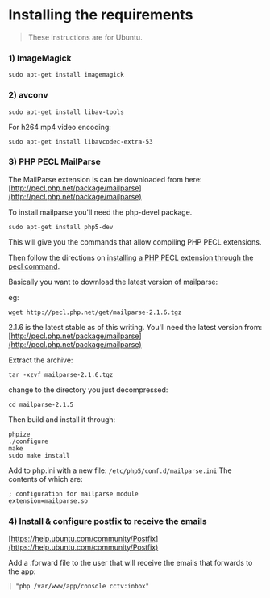 Installing the requirements
===========================

>These instructions are for Ubuntu.

### 1) ImageMagick
```
sudo apt-get install imagemagick
```

### 2) avconv
```
sudo apt-get install libav-tools
```

For h264 mp4 video encoding:
```
sudo apt-get install libavcodec-extra-53
```

### 3) PHP PECL MailParse

The MailParse extension is can be downloaded from here: [http://pecl.php.net/package/mailparse](http://pecl.php.net/package/mailparse)

To install mailparse you'll need the php-devel package.
```
sudo apt-get install php5-dev
```
This will give you the commands that allow compiling PHP PECL extensions.

Then follow the directions on [installing a PHP PECL extension through the pecl command](http://php.net/manual/en/install.pecl.phpize.php).

Basically you want to download the latest version of mailparse:

eg:
```
wget http://pecl.php.net/get/mailparse-2.1.6.tgz
```
2.1.6 is the latest stable as of this writing. You'll need the latest version from: [http://pecl.php.net/package/mailparse](http://pecl.php.net/package/mailparse)

Extract the archive:
```
tar -xzvf mailparse-2.1.6.tgz
```
change to the directory you just decompressed:
```
cd mailparse-2.1.5
```
Then build and install it through:
```
phpize
./configure
make
sudo make install
```
Add to php.ini with a new file: ``/etc/php5/conf.d/mailparse.ini``
The contents of which are:
```
; configuration for mailparse module
extension=mailparse.so
```

### 4) Install & configure postfix to receive the emails

[https://help.ubuntu.com/community/Postfix](https://help.ubuntu.com/community/Postfix)

Add a .forward file to the user that will receive the emails that forwards to the app:
```
| "php /var/www/app/console cctv:inbox"
```


